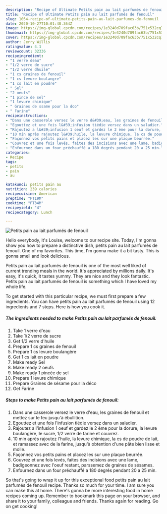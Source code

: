 ```yaml
---
description: "Recipe of Ultimate Petits pain au lait parfumés de fenouil"
title: "Recipe of Ultimate Petits pain au lait parfumés de fenouil"
slug: 1054-recipe-of-ultimate-petits-pain-au-lait-parfumes-de-fenouil
date: 2020-10-27T10:01:48.364Z
image: https://img-global.cpcdn.com/recipes/1e3240d709fac63b/751x532cq70/petits-pain-au-lait-parfumes-de-fenouil-photo-principale-de-la-recette.jpg
thumbnail: https://img-global.cpcdn.com/recipes/1e3240d709fac63b/751x532cq70/petits-pain-au-lait-parfumes-de-fenouil-photo-principale-de-la-recette.jpg
cover: https://img-global.cpcdn.com/recipes/1e3240d709fac63b/751x532cq70/petits-pain-au-lait-parfumes-de-fenouil-photo-principale-de-la-recette.jpg
author: Jerry Willis
ratingvalue: 4.1
reviewcount: 32336
recipeingredient:
- "1 verre deau"
- "1/2 verre de sucre"
- "1/2 verre dhuile"
- "1 cs graines de fenouil"
- "1 cs levure boulangre"
- "1 cs lait en poudre"
- " Sel"
- "2 oeufs"
- "1 pince de sel"
- "1 levure chimique"
- " Graines de ssame pour la dco"
- " Farine"
recipeinstructions:
- "Dans une casserole versez le verre d&#39;eau, les graines de fenouil et mettez sur le feu jusqu&#39;à ébullition."
- "Egouttez et une fois l&#39;infusion tiédie versez dans un saladier."
- "Rajoutez a l&#39;infusion 1 oeuf et gardez le 2 ème pour la dorure, la levure boulangère, le sucre, 1/2 verre de farine et couvrez."
- "10 min après rajoutez l&#39;huile, la levure chimique, la cs de poudre de lait, et ramassez avec de la farine, jusqu&#39;à obtention d&#39;une pâte bien lisse et molle."
- "Façonnez vos petits pains et placez les sur une plaque beurrée."
- "Couvrez et une fois levés, faites des incisions avec une lame, badigeonnez avec l&#39;oeuf restant, parssemez de graines de sésames."
- "Enfournez dans un four préchauffé a 180 degrés pendant 20 a 25 min."
categories:
- Recipe
tags:
- petits
- pain
- au

katakunci: petits pain au 
nutrition: 239 calories
recipecuisine: American
preptime: "PT19M"
cooktime: "PT34M"
recipeyield: "4"
recipecategory: Lunch

---
```



![Petits pain au lait parfumés de fenouil](https://img-global.cpcdn.com/recipes/1e3240d709fac63b/751x532cq70/petits-pain-au-lait-parfumes-de-fenouil-photo-principale-de-la-recette.jpg)

Hello everybody, it's Louise, welcome to our recipe site. Today, I'm gonna show you how to prepare a distinctive dish, petits pain au lait parfumés de fenouil. One of my favorites. This time, I'm gonna make it a bit tasty. This is gonna smell and look delicious.

Petits pain au lait parfumés de fenouil is one of the most well liked of current trending meals in the world. It's appreciated by millions daily. It's easy, it's quick, it tastes yummy. They are nice and they look fantastic. Petits pain au lait parfumés de fenouil is something which I have loved my whole life.




To get started with this particular recipe, we must first prepare a few ingredients. You can have petits pain au lait parfumés de fenouil using 12 ingredients and 7 steps. Here is how you cook it.

<!--inarticleads1-->

##### The ingredients needed to make Petits pain au lait parfumés de fenouil:

1. Take 1 verre d&#39;eau
1. Take 1/2 verre de sucre
1. Get 1/2 verre d&#39;huile
1. Prepare 1 cs graines de fenouil
1. Prepare 1 cs levure boulangère
1. Get 1 cs lait en poudre
1. Make ready  Sel
1. Make ready 2 oeufs
1. Make ready 1 pincée de sel
1. Prepare 1 levure chimique
1. Prepare  Graines de sésame pour la déco
1. Get  Farine




<!--inarticleads2-->

##### Steps to make Petits pain au lait parfumés de fenouil:

1. Dans une casserole versez le verre d&#39;eau, les graines de fenouil et mettez sur le feu jusqu&#39;à ébullition.
1. Egouttez et une fois l&#39;infusion tiédie versez dans un saladier.
1. Rajoutez a l&#39;infusion 1 oeuf et gardez le 2 ème pour la dorure, la levure boulangère, le sucre, 1/2 verre de farine et couvrez.
1. 10 min après rajoutez l&#39;huile, la levure chimique, la cs de poudre de lait, et ramassez avec de la farine, jusqu&#39;à obtention d&#39;une pâte bien lisse et molle.
1. Façonnez vos petits pains et placez les sur une plaque beurrée.
1. Couvrez et une fois levés, faites des incisions avec une lame, badigeonnez avec l&#39;oeuf restant, parssemez de graines de sésames.
1. Enfournez dans un four préchauffé a 180 degrés pendant 20 a 25 min.




So that's going to wrap it up for this exceptional food petits pain au lait parfumés de fenouil recipe. Thanks so much for your time. I am sure you can make this at home. There's gonna be more interesting food in home recipes coming up. Remember to bookmark this page on your browser, and share it to your family, colleague and friends. Thanks again for reading. Go on get cooking!
